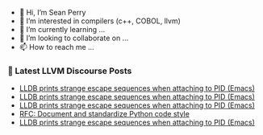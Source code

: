 - 👋 Hi, I’m Sean Perry
- 👀 I’m interested in compilers (c++, COBOL, llvm)
- 🌱 I’m currently learning ...
- 💞️ I’m looking to collaborate on ...
- 📫 How to reach me ...

<!---
s66perry/s66perry is a ✨ special ✨ repository because its `README.md` (this file) appears on your GitHub profile.
You can click the Preview link to take a look at your changes.
--->
### 📕 Latest LLVM Discourse Posts

<!-- DISCOURSE-LLVM:START -->
- [LLDB prints strange escape sequences when attaching to PID &lpar;Emacs&rpar;](https://discourse.llvm.org/t/lldb-prints-strange-escape-sequences-when-attaching-to-pid-emacs/74285#post_7)
- [LLDB prints strange escape sequences when attaching to PID &lpar;Emacs&rpar;](https://discourse.llvm.org/t/lldb-prints-strange-escape-sequences-when-attaching-to-pid-emacs/74285#post_6)
- [LLDB prints strange escape sequences when attaching to PID &lpar;Emacs&rpar;](https://discourse.llvm.org/t/lldb-prints-strange-escape-sequences-when-attaching-to-pid-emacs/74285#post_5)
- [RFC: Document and standardize Python code style](https://discourse.llvm.org/t/rfc-document-and-standardize-python-code-style/68257?page=3#post_48)
- [LLDB prints strange escape sequences when attaching to PID &lpar;Emacs&rpar;](https://discourse.llvm.org/t/lldb-prints-strange-escape-sequences-when-attaching-to-pid-emacs/74285#post_4)
<!-- DISCOURSE-LLVM:END -->
